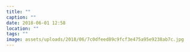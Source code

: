 ```yaml
---
title: ""
caption: ""
date: 2018-06-01 12:58
location: ""
tags: ""
image: assets/uploads/2018/06/7c0dfeed89c9fcf3e475a95e9238ab7c.jpg
---
```

